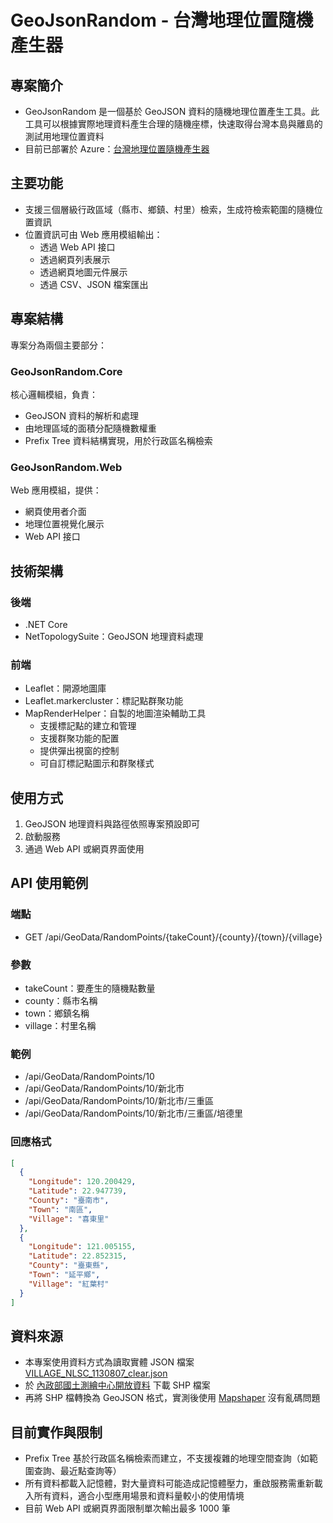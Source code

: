 # GeoJsonRandom - 台灣地理位置隨機產生器

## 專案簡介
- GeoJsonRandom 是一個基於 GeoJSON 資料的隨機地理位置產生工具。此工具可以根據實際地理資料產生合理的隨機座標，快速取得台灣本島與離島的測試用地理位置資料
- 目前已部署於 Azure：[台灣地理位置隨機產生器](https://geojsonrandom20241021100422.azurewebsites.net/)

## 主要功能
- 支援三個層級行政區域（縣市、鄉鎮、村里）檢索，生成符檢索範圍的隨機位置資訊
- 位置資訊可由 Web 應用模組輸出：
  - 透過 Web API 接口
  - 透過網頁列表展示
  - 透過網頁地圖元件展示
  - 透過 CSV、JSON 檔案匯出


## 專案結構
專案分為兩個主要部分：

### GeoJsonRandom.Core
核心邏輯模組，負責：
- GeoJSON 資料的解析和處理
- 由地理區域的面積分配隨機數權重
- Prefix Tree 資料結構實現，用於行政區名稱檢索

### GeoJsonRandom.Web
Web 應用模組，提供：
- 網頁使用者介面
- 地理位置視覺化展示
- Web API 接口

## 技術架構

### 後端
- .NET Core
- NetTopologySuite：GeoJSON 地理資料處理

### 前端
- Leaflet：開源地圖庫
- Leaflet.markercluster：標記點群聚功能
- MapRenderHelper：自製的地圖渲染輔助工具
  - 支援標記點的建立和管理
  - 支援群聚功能的配置
  - 提供彈出視窗的控制
  - 可自訂標記點圖示和群聚樣式


## 使用方式
1. GeoJSON 地理資料與路徑依照專案預設即可
2. 啟動服務
3. 通過 Web API 或網頁界面使用

## API 使用範例

### 端點
- GET /api/GeoData/RandomPoints/{takeCount}/{county}/{town}/{village}

### 參數
- takeCount：要產生的隨機點數量
- county：縣市名稱
- town：鄉鎮名稱
- village：村里名稱

### 範例
- /api/GeoData/RandomPoints/10
- /api/GeoData/RandomPoints/10/新北市
- /api/GeoData/RandomPoints/10/新北市/三重區
- /api/GeoData/RandomPoints/10/新北市/三重區/培德里

### 回應格式
```json
[
  {
    "Longitude": 120.200429,
    "Latitude": 22.947739,
    "County": "臺南市",
    "Town": "南區",
    "Village": "喜東里"
  },
  {
    "Longitude": 121.005155,
    "Latitude": 22.852315,
    "County": "臺東縣",
    "Town": "延平鄉",
    "Village": "紅葉村"
  }
]
```

## 資料來源
- 本專案使用資料方式為讀取實體 JSON 檔案 [VILLAGE_NLSC_1130807_clear.json](GeoJsonRandom.Web/VILLAGE_NLSC_1130807_clear.json)
- 於 [內政部國土測繪中心開放資料](https://data.gov.tw/dataset/7441) 下載 SHP 檔案
- 再將 SHP 檔轉換為 GeoJSON 格式，實測後使用 [Mapshaper](https://mapshaper.org/) 沒有亂碼問題

## 目前實作與限制
- Prefix Tree 基於行政區名稱檢索而建立，不支援複雜的地理空間查詢（如範圍查詢、最近點查詢等）
- 所有資料都載入記憶體，對大量資料可能造成記憶體壓力，重啟服務需重新載入所有資料，適合小型應用場景和資料量較小的使用情境
- 目前 Web API 或網頁界面限制單次輸出最多 1000 筆
